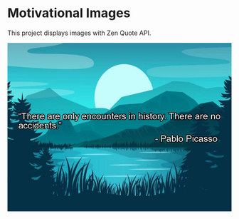 # Motivational Images

This project displays images with Zen Quote API.

![Alt Text](assets/test.jpg)